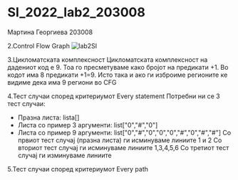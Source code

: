 # SI_2022_lab2_203008

Мартина Георгиева 203008

2.Control Flow Graph
![lab2SI](https://user-images.githubusercontent.com/100592896/170270320-6a8869ef-df29-4118-ad20-babd699793e2.png)

3.Цикломатската комплексност
Цикломатската комплексност на дадениот код е 9. Тоа го пресметуваме како бројот на предикати +1. Во кодот има 8 предикати +1=9. Исто така и ако ги изброиме регионите ке видиме дека има 9 региони во CFG

4.Тест случаи според критериумот Every statement
Потребни ни се 3 тест случаи:
- Празна листа: lista[]
- Листа со пример 3 аргументи: list["0","#","0"]
- Листа со пример 9 аргументи: list["0","#","0","0","0","#","0","#","#"]
Со првиот тест случај (празна листа) ги исминуваме линиите 1 и 2
Со вториот тест случај ги исминуваме линиите 1,3,4,5,6
Со третиот тест случај ги изминуваме линиите 

5.Тест случаи според критериумот Every path
